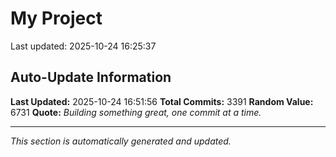 # My Project


Last updated: 2025-10-24 16:25:37






































































































































































































































































































































































































































































































































































































































































































































































































































































































































































































































































































































































































































































































































































































































































































































































































































































































































































































































































































































































































































































































































































































































































































































































































































































































































































































































































































































































































































































































































































































































































































































































































































































































































































































































































































































































































































































































































































































































































































































## Auto-Update Information

**Last Updated:** 2025-10-24 16:51:56
**Total Commits:** 3391
**Random Value:** 6731
**Quote:** _Building something great, one commit at a time._

---
_This section is automatically generated and updated._